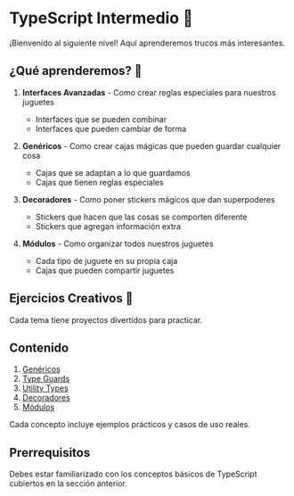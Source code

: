 # TypeScript Intermedio 🚀

¡Bienvenido al siguiente nivel! Aquí aprenderemos trucos más interesantes.

## ¿Qué aprenderemos? 🌟

1. **Interfaces Avanzadas** - Como crear reglas especiales para nuestros juguetes
   - Interfaces que se pueden combinar
   - Interfaces que pueden cambiar de forma

2. **Genéricos** - Como crear cajas mágicas que pueden guardar cualquier cosa
   - Cajas que se adaptan a lo que guardamos
   - Cajas que tienen reglas especiales

3. **Decoradores** - Como poner stickers mágicos que dan superpoderes
   - Stickers que hacen que las cosas se comporten diferente
   - Stickers que agregan información extra

4. **Módulos** - Como organizar todos nuestros juguetes
   - Cada tipo de juguete en su propia caja
   - Cajas que pueden compartir juguetes

## Ejercicios Creativos 🎨
Cada tema tiene proyectos divertidos para practicar.

## Contenido

1. [Genéricos](./01-genericos.ts)
2. [Type Guards](./02-type-guards.ts)
3. [Utility Types](./03-utility-types.ts)
4. [Decoradores](./04-decoradores.ts)
5. [Módulos](./05-modulos.ts)

Cada concepto incluye ejemplos prácticos y casos de uso reales.

## Prerrequisitos

Debes estar familiarizado con los conceptos básicos de TypeScript cubiertos en la sección anterior. 